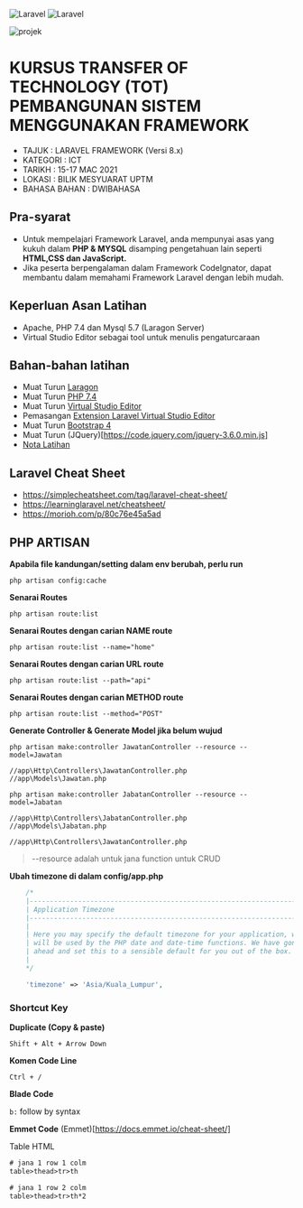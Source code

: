 ![Laravel](https://laravel.com/img/logomark.min.svg) ![Laravel](https://laravel.com/img/logotype.min.svg)

![projek](https://i.postimg.cc/15gJMpYc/laravel8.png)

# KURSUS TRANSFER OF TECHNOLOGY (TOT) PEMBANGUNAN SISTEM MENGGUNAKAN FRAMEWORK
* TAJUK : LARAVEL FRAMEWORK (Versi 8.x)
* KATEGORI : ICT
* TARIKH : 15-17 MAC 2021
* LOKASI : BILIK MESYUARAT UPTM
* BAHASA BAHAN : DWIBAHASA

## Pra-syarat
* Untuk mempelajari Framework Laravel, anda mempunyai asas yang kukuh dalam **PHP & MYSQL** disamping pengetahuan lain seperti **HTML,CSS dan JavaScript.**
* Jika peserta berpengalaman dalam Framework CodeIgnator, dapat membantu dalam memahami Framework Laravel dengan lebih mudah.

## Keperluan Asan Latihan
* Apache, PHP 7.4 dan Mysql 5.7 (Laragon Server)
* Virtual Studio Editor sebagai tool untuk menulis pengaturcaraan

## Bahan-bahan latihan
* Muat Turun [Laragon](https://sourceforge.net/projects/laragon/files/releases/4.0/laragon-full.exe)
* Muat Turun [PHP 7.4](https://windows.php.net/downloads/releases/archives/php-7.4.11-Win32-vc15-x64.zip)
* Muat Turun [Virtual Studio Editor](https://code.visualstudio.com/download)
* Pemasangan [Extension Laravel Virtual Studio Editor](https://marketplace.visualstudio.com/items?itemName=onecentlin.laravel-extension-pack)
* Muat Turun [Bootstrap 4](https://github.com/twbs/bootstrap/archive/v4.0.0.zip)
* Muat Turun (JQuery)[https://code.jquery.com/jquery-3.6.0.min.js]
* [Nota Latihan](https://github.com/mzm-dev/laravel-latihan/wiki)

## Laravel Cheat Sheet
* https://simplecheatsheet.com/tag/laravel-cheat-sheet/
* https://learninglaravel.net/cheatsheet/
* https://morioh.com/p/80c76e45a5ad

## PHP ARTISAN

**Apabila file kandungan/setting dalam env berubah, perlu run**

```php artisan config:cache```

**Senarai Routes**

```php artisan route:list```

**Senarai Routes dengan carian NAME route**

```php artisan route:list --name="home"```

**Senarai Routes dengan carian URL route**

```php artisan route:list --path="api"```

**Senarai Routes dengan carian METHOD route**

```php artisan route:list --method="POST"```

**Generate Controller & Generate Model jika belum wujud**

```
php artisan make:controller JawatanController --resource --model=Jawatan

//app\Http\Controllers\JawatanController.php
//app\Models\Jawatan.php

php artisan make:controller JabatanController --resource --model=Jabatan

//app\Http\Controllers\JabatanController.php
//app\Models\Jabatan.php

//app\Http\Controllers\JawatanController.php
```
> --resource adalah untuk jana function untuk CRUD

**Ubah timezone di dalam config/app.php**

```php
    /*
    |--------------------------------------------------------------------------
    | Application Timezone
    |--------------------------------------------------------------------------
    |
    | Here you may specify the default timezone for your application, which
    | will be used by the PHP date and date-time functions. We have gone
    | ahead and set this to a sensible default for you out of the box.
    |
    */

    'timezone' => 'Asia/Kuala_Lumpur',
```


### Shortcut Key

**Duplicate (Copy & paste)**

```Shift + Alt + Arrow Down```

**Komen Code Line**

```Ctrl + /```

**Blade Code**

```b:``` 
follow by syntax

**Emmet Code**
(Emmet)[https://docs.emmet.io/cheat-sheet/]

Table HTML
```html
# jana 1 row 1 colm
table>thead>tr>th

# jana 1 row 2 colm
table>thead>tr>th*2
```


